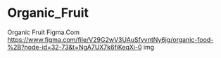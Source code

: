 # Organic_Fruit
Organic Fruit
Figma.Com
https://www.figma.com/file/V29G2wV3UAuSfvvntNy6jg/organic-food-%2B?node-id=32-73&t=NgA7UX7k6fiKeqXi-0
img
